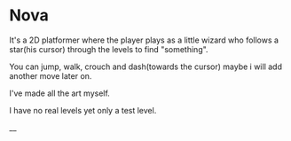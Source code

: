 # Nova
It's a 2D platformer where the player plays as a little wizard who follows a star(his cursor) through the levels to find "something".

You can jump, walk, crouch and dash(towards the cursor) maybe i will add another move later on.

I've made all the art myself.

I have no real levels yet only a test level.

__
